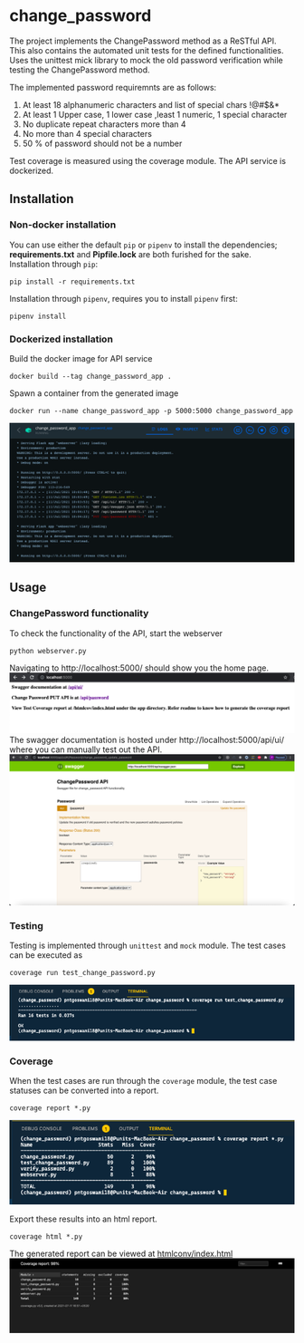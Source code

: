 # change_password
The project implements the ChangePassword method as a ReSTful API. This also contains the automated unit tests for the defined functionalities. Uses the unittest mick library to mock the old password verification while testing the ChangePassword method.

The implemented password requiremnts are as follows:  
1. At least 18 alphanumeric characters and list of special chars !@#$&*  
2. At least 1 Upper case, 1 lower case ,least 1 numeric, 1 special character  
3. No duplicate repeat characters more than 4  
4. No more than 4 special characters  
5. 50 % of password should not be a number  

Test coverage is measured using the coverage module.
The API service is dockerized. 

## Installation
### Non-docker installation
You can use either the default `pip` or `pipenv` to install the dependencies; **requirements.txt** and **Pipfile.lock** are both furished for the sake.  
Installation through `pip`:
```
pip install -r requirements.txt
```
Installation through `pipenv`, requires you to install `pipenv` first:
```
pipenv install
```
### Dockerized installation
Build the docker image for API service
```
docker build --tag change_password_app .
```
Spawn a container from the generated image
```
docker run --name change_password_app -p 5000:5000 change_password_app
```
![docker container](images/six.png 'Docker comtainer')
## Usage
### ChangePassword functionality
To check the functionality of the API, start the webserver
```
python webserver.py
```
Navigating to http://localhost:5000/ should show you the home page.![Home page](images/one.png "Home page")  
The swagger documentation is hosted under http://localhost:5000/api/ui/ where you can manually test out the API.![Swagger UI](images/two.png "Swagger UI")  

### Testing
Testing is implemented through `unittest` and `mock` module. The test cases can be executed as 
```
coverage run test_change_password.py
```
![Tests run](images/three.png "Tests run")
### Coverage
When the test cases are run through the `coverage` module, the test case statuses can be converted into a report.
```
coverage report *.py  
```
![coverage report](images/four.png "Coverage report")  

Export these results into an html report.
```
coverage html *.py 
```
The generated report can be viewed at [htmlconv/index.html](htmlcov/index.html)
![HTML Coverage report](images/five.png "HTML Report")